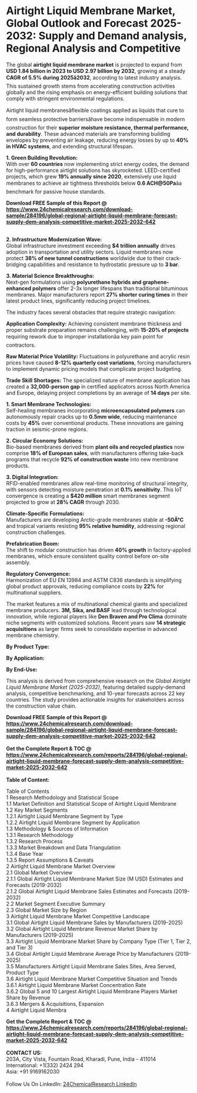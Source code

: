 <h1>Airtight Liquid Membrane Market, Global Outlook and Forecast 2025-2032: Supply and Demand analysis, Regional Analysis and Competitive</h1><p>The global <strong>airtight liquid membrane market</strong> is projected to expand from <strong>USD 1.84 billion in 2023 to USD 2.97 billion by 2032</strong>, growing at a steady <strong>CAGR of 5.5% during 2025â2032</strong>, according to latest industry analysis. This sustained growth stems from accelerating construction activities globally and the rising emphasis on energy-efficient building solutions that comply with stringent environmental regulations.</p><p>Airtight liquid membranesâflexible coatings applied as liquids that cure to form seamless protective barriersâhave become indispensable in modern construction for their <strong>superior moisture resistance, thermal performance, and durability</strong>. These advanced materials are transforming building envelopes by preventing air leakage, reducing energy losses by up to <strong>40% in HVAC systems</strong>, and extending structural lifespan.</p><p><strong>1. Green Building Revolution:</strong><br>
With over <strong>60 countries</strong> now implementing strict energy codes, the demand for high-performance airtight solutions has skyrocketed. LEED-certified projects, which grew <strong>19% annually since 2020</strong>, extensively use liquid membranes to achieve air tightness thresholds below <strong>0.6 ACH@50Pa</strong>âa benchmark for passive house standards.</p><div><b>Download FREE Sample of this Report @ 
            <a href="https://www.24chemicalresearch.com/download-sample/284196/global-regional-airtight-liquid-membrane-forecast-supply-dem-analysis-competitive-market-2025-2032-642">
            https://www.24chemicalresearch.com/download-sample/284196/global-regional-airtight-liquid-membrane-forecast-supply-dem-analysis-competitive-market-2025-2032-642</a></b></div><br><p><strong>2. Infrastructure Modernization Wave:</strong><br>
Global infrastructure investment exceeding <strong>$4 trillion annually</strong> drives adoption in transportation and utility sectors. Liquid membranes now protect <strong>38% of new tunnel constructions</strong> worldwide due to their crack-bridging capabilities and resistance to hydrostatic pressure up to <strong>3 bar</strong>.</p><p><strong>3. Material Science Breakthroughs:</strong><br>
Next-gen formulations using <strong>polyurethane hybrids and graphene-enhanced polymers</strong> offer 2-3x longer lifespans than traditional bituminous membranes. Major manufacturers report <strong>27% shorter curing times</strong> in their latest product lines, significantly reducing project timelines.</p><p>The industry faces several obstacles that require strategic navigation:</p><p><strong>Application Complexity:</strong> Achieving consistent membrane thickness and proper substrate preparation remains challenging, with <strong>15-20% of projects</strong> requiring rework due to improper installationâa key pain point for contractors.</p><p><strong>Raw Material Price Volatility:</strong> Fluctuations in polyurethane and acrylic resin prices have caused <strong>8-12% quarterly cost variations</strong>, forcing manufacturers to implement dynamic pricing models that complicate project budgeting.</p><p><strong>Trade Skill Shortages:</strong> The specialized nature of membrane application has created a <strong>32,000-person gap</strong> in certified applicators across North America and Europe, delaying project completions by an average of <strong>14 days</strong> per site.</p><p><strong>1. Smart Membrane Technologies:</strong><br>
Self-healing membranes incorporating <strong>microencapsulated polymers</strong> can autonomously repair cracks up to <strong>0.5mm wide</strong>, reducing maintenance costs by <strong>45%</strong> over conventional products. These innovations are gaining traction in seismic-prone regions.</p><p><strong>2. Circular Economy Solutions:</strong><br>
Bio-based membranes derived from <strong>plant oils and recycled plastics</strong> now comprise <strong>18% of European sales</strong>, with manufacturers offering take-back programs that recycle <strong>92% of construction waste</strong> into new membrane products.</p><p><strong>3. Digital Integration:</strong><br>
RFID-enabled membranes allow real-time monitoring of structural integrity, with sensors detecting moisture penetration at <strong>0.1% sensitivity</strong>. This IoT convergence is creating a <strong>$420 million</strong> smart membranes segment projected to grow at <strong>28% CAGR</strong> through 2030.</p><p><strong>Climate-Specific Formulations:</strong><br>
    Manufacturers are developing Arctic-grade membranes stable at <strong>-50Â°C</strong> and tropical variants resisting <strong>95% relative humidity</strong>, addressing regional construction challenges.</p><p><strong>Prefabrication Boom:</strong><br>
    The shift to modular construction has driven <strong>40% growth</strong> in factory-applied membranes, which ensure consistent quality control before on-site assembly.</p><p><strong>Regulatory Convergence:</strong><br>
    Harmonization of EU EN 13984 and ASTM C836 standards is simplifying global product approvals, reducing compliance costs by <strong>22%</strong> for multinational suppliers.</p><p>The market features a mix of multinational chemical giants and specialized membrane producers. <strong>3M, Sika, and BASF</strong> lead through technological innovation, while regional players like <strong>Den Braven and Pro Clima</strong> dominate niche segments with customized solutions. Recent years saw <strong>14 strategic acquisitions</strong> as larger firms seek to consolidate expertise in advanced membrane chemistry.</p><p><strong>By Product Type:</strong></p><p><strong>By Application:</strong></p><p><strong>By End-Use:</strong></p><p>This analysis is derived from comprehensive research on the <em>Global Airtight Liquid Membrane Market (2025-2032)</em>, featuring detailed supply-demand analysis, competitive benchmarking, and 10-year forecasts across 22 key countries. The study provides actionable insights for stakeholders across the construction value chain.</p><div><b>Download FREE Sample of this Report @ 
            <a href="https://www.24chemicalresearch.com/download-sample/284196/global-regional-airtight-liquid-membrane-forecast-supply-dem-analysis-competitive-market-2025-2032-642">
            https://www.24chemicalresearch.com/download-sample/284196/global-regional-airtight-liquid-membrane-forecast-supply-dem-analysis-competitive-market-2025-2032-642</a></b></div><br><div><b>Get the Complete Report & TOC @ 
            <a href="https://www.24chemicalresearch.com/reports/284196/global-regional-airtight-liquid-membrane-forecast-supply-dem-analysis-competitive-market-2025-2032-642">
            https://www.24chemicalresearch.com/reports/284196/global-regional-airtight-liquid-membrane-forecast-supply-dem-analysis-competitive-market-2025-2032-642</a></b></div><br>
            <b>Table of Content:</b><p>Table of Contents<br />
1 Research Methodology and Statistical Scope<br />
1.1 Market Definition and Statistical Scope of Airtight Liquid Membrane<br />
1.2 Key Market Segments<br />
1.2.1 Airtight Liquid Membrane Segment by Type<br />
1.2.2 Airtight Liquid Membrane Segment by Application<br />
1.3 Methodology & Sources of Information<br />
1.3.1 Research Methodology<br />
1.3.2 Research Process<br />
1.3.3 Market Breakdown and Data Triangulation<br />
1.3.4 Base Year<br />
1.3.5 Report Assumptions & Caveats<br />
2 Airtight Liquid Membrane Market Overview<br />
2.1 Global Market Overview<br />
2.1.1 Global Airtight Liquid Membrane Market Size (M USD) Estimates and Forecasts (2019-2032)<br />
2.1.2 Global Airtight Liquid Membrane Sales Estimates and Forecasts (2019-2032)<br />
2.2 Market Segment Executive Summary<br />
2.3 Global Market Size by Region<br />
3 Airtight Liquid Membrane Market Competitive Landscape<br />
3.1 Global Airtight Liquid Membrane Sales by Manufacturers (2019-2025)<br />
3.2 Global Airtight Liquid Membrane Revenue Market Share by Manufacturers (2019-2025)<br />
3.3 Airtight Liquid Membrane Market Share by Company Type (Tier 1, Tier 2, and Tier 3)<br />
3.4 Global Airtight Liquid Membrane Average Price by Manufacturers (2019-2025)<br />
3.5 Manufacturers Airtight Liquid Membrane Sales Sites, Area Served, Product Type<br />
3.6 Airtight Liquid Membrane Market Competitive Situation and Trends<br />
3.6.1 Airtight Liquid Membrane Market Concentration Rate<br />
3.6.2 Global 5 and 10 Largest Airtight Liquid Membrane Players Market Share by Revenue<br />
3.6.3 Mergers & Acquisitions, Expansion<br />
4 Airtight Liquid Membra</p><div><b>Get the Complete Report & TOC @ 
            <a href="https://www.24chemicalresearch.com/reports/284196/global-regional-airtight-liquid-membrane-forecast-supply-dem-analysis-competitive-market-2025-2032-642">
            https://www.24chemicalresearch.com/reports/284196/global-regional-airtight-liquid-membrane-forecast-supply-dem-analysis-competitive-market-2025-2032-642</a></b></div><br><b>CONTACT US:</b><br>
            203A, City Vista, Fountain Road, Kharadi, Pune, India - 411014<br>
            International: +1(332) 2424 294<br>
            Asia: +91 9169162030 <br><br>
            Follow Us On LinkedIn: <a href="https://www.linkedin.com/company/24chemicalresearch/">24ChemicalResearch LinkedIn</a>